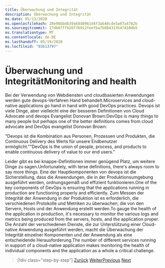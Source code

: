 ```yaml
---
title: Überwachung und Integrität
description: Überwachung und Integrität
ms.date: 05/13/2020
ms.openlocfilehash: 28e98bbdb39a68d8961d4f3ab48cde5a07a4762b
ms.sourcegitcommit: 27db07ffb26f76912feefba7b884313547410db5
ms.translationtype: MT
ms.contentlocale: de-DE
ms.lasthandoff: 05/19/2020
ms.locfileid: "83613797"
---
```

# <a name="monitoring-and-health"></a><span data-ttu-id="935c2-103">Überwachung und Integrität</span><span class="sxs-lookup"><span data-stu-id="935c2-103">Monitoring and health</span></span>

<span data-ttu-id="935c2-104">Bei der Verwendung von Webdiensten und cloudbasierten Anwendungen werden gute devops-Verfahren Hand behandelt.</span><span class="sxs-lookup"><span data-stu-id="935c2-104">Microservices and cloud-native applications go hand in hand with good DevOps practices.</span></span> <span data-ttu-id="935c2-105">Devops ist viele Dinge, aber vielleicht eine der besseren Definitionen von Cloud Advocate und devops Evangelist Donovan Brown:</span><span class="sxs-lookup"><span data-stu-id="935c2-105">DevOps is many things to many people but perhaps one of the better definitions comes from cloud advocate and DevOps evangelist Donovan Brown:</span></span>

<span data-ttu-id="935c2-106">"Devops ist die Kombination aus Personen, Prozessen und Produkten, die Continuous Delivery des Werts für unsere Endbenutzer ermöglicht."</span><span class="sxs-lookup"><span data-stu-id="935c2-106">"DevOps is the union of people, process, and products to enable continuous delivery of value to our end users."</span></span>

<span data-ttu-id="935c2-107">Leider gibt es bei knappe-Definitionen immer genügend Platz, um weitere Dinge zu sagen.</span><span class="sxs-lookup"><span data-stu-id="935c2-107">Unfortunately, with terse definitions, there's always room to say more things.</span></span> <span data-ttu-id="935c2-108">Eine der Hauptkomponenten von devops ist die Sicherstellung, dass die Anwendungen, die in der Produktionsumgebung ausgeführt werden, ordnungsgemäß und effizient funktionieren.</span><span class="sxs-lookup"><span data-stu-id="935c2-108">One of the key components of DevOps is ensuring that the applications running in production are functioning properly and efficiently.</span></span> <span data-ttu-id="935c2-109">Zum Messen der Integrität der Anwendung in der Produktion ist es erforderlich, die verschiedenen Protokolle und Metriken zu überwachen, die von den Servern, Hosts und der Anwendung erstellt werden.</span><span class="sxs-lookup"><span data-stu-id="935c2-109">To gauge the health of the application in production, it's necessary to monitor the various logs and metrics being produced from the servers, hosts, and the application proper.</span></span> <span data-ttu-id="935c2-110">Die Anzahl der verschiedenen Dienste, die zur Unterstützung einer Cloud-native Anwendung ausgeführt werden, macht die Überwachung der Integrität einzelner Komponenten und der Anwendung als eine entscheidende Herausforderung.</span><span class="sxs-lookup"><span data-stu-id="935c2-110">The number of different services running in support of a cloud-native application makes monitoring the health of individual components and the application as a whole a critical challenge.</span></span>

>[!div class="step-by-step"]
><span data-ttu-id="935c2-111">[Zurück](resilient-communications.md)
>[Weiter](observability-patterns.md)</span><span class="sxs-lookup"><span data-stu-id="935c2-111">[Previous](resilient-communications.md)
[Next](observability-patterns.md)</span></span>
